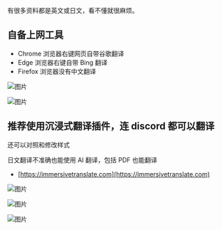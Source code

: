 有很多资料都是英文或日文，看不懂就很麻烦。

## 自备上网工具

 - Chrome 浏览器右键网页自带谷歌翻译
 - Edge 浏览器右键自带 Bing 翻译
 - Firefox 浏览器没有中文翻译

![图片](https://github.com/user-attachments/assets/c77842a3-8f0c-41d7-b612-d997f1e49027)


![图片](https://github.com/user-attachments/assets/d7a0a800-ff28-4b3b-8d75-4e8eb2adc569)


## 推荐使用沉浸式翻译插件，连 discord 都可以翻译

还可以对照和修改样式

日文翻译不准确也能使用 AI 翻译，包括 PDF 也能翻译

 - [https://immersivetranslate.com](https://immersivetranslate.com)


![图片](https://github.com/user-attachments/assets/052d3e55-64c4-44cb-ae8a-6c15a7681af5)


![图片](https://github.com/user-attachments/assets/829e0dc5-d442-4832-8503-671a6be65d6f)



![图片](https://github.com/user-attachments/assets/2cf0d017-66fb-4744-913d-7052aa6b2bec)
